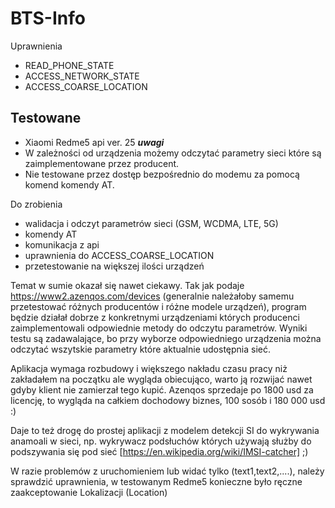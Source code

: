 # BTS-Info

Uprawnienia

- READ_PHONE_STATE
- ACCESS_NETWORK_STATE
- ACCESS_COARSE_LOCATION

## Testowane
- Xiaomi Redme5 api ver. 25
***uwagi***
- W zależności od urządzenia możemy odczytać parametry sieci które są zaimplementowane przez producent.
- Nie testowane przez dostęp bezpośrednio do modemu za pomocą komend komendy AT.

Do zrobienia
- walidacja i odczyt parametrów sieci (GSM, WCDMA, LTE, 5G)
- komendy AT
- komunikacja z api
- uprawnienia do ACCESS_COARSE_LOCATION
- przetestowanie na większej ilości urządzeń

Temat w sumie okazał się nawet ciekawy.
Tak jak podaje https://www2.azenqos.com/devices (generalnie należałoby samemu przetestować różnych producentów i różne modele urządzeń), program będzie działał dobrze z konkretnymi urządzeniami których producenci zaimplementowali odpowiednie metody do odczytu parametrów.
Wyniki testu są zadawalające, bo przy wyborze odpowiedniego urządzenia można odczytać wszytskie parametry które aktualnie udostępnia sieć.

Aplikacja wymaga rozbudowy i większego nakładu czasu pracy niż zakładałem na początku ale wygląda obiecująco, warto ją rozwijać nawet gdyby klient nie zamierzał tego kupić. Azenqos sprzedaje po 1800 usd za licencję, to wygląda na całkiem dochodowy biznes, 100 sosób i 180 000 usd :)

Daje to też drogę do prostej aplikacji z modelem detekcji SI do wykrywania anamoali w sieci, np. wykrywacz podsłuchów których używają służby do podszywania się pod sieć [https://en.wikipedia.org/wiki/IMSI-catcher] ;)

W razie problemów z uruchomieniem lub widać tylko (text1,text2,....), należy sprawdzić uprawnienia, w testowanym Redme5 konieczne było ręczne zaakceptowanie Lokalizacji (Location)

